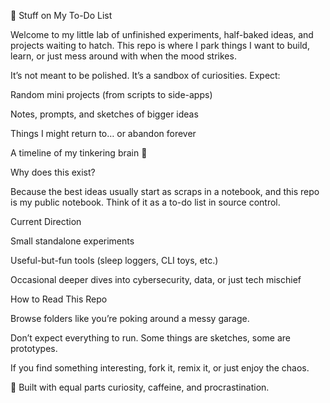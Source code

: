 📝 Stuff on My To-Do List

Welcome to my little lab of unfinished experiments, half-baked ideas, and projects waiting to hatch.
This repo is where I park things I want to build, learn, or just mess around with when the mood strikes.

It’s not meant to be polished. It’s a sandbox of curiosities. Expect:

Random mini projects (from scripts to side-apps)

Notes, prompts, and sketches of bigger ideas

Things I might return to… or abandon forever

A timeline of my tinkering brain 🧠

Why does this exist?

Because the best ideas usually start as scraps in a notebook,
and this repo is my public notebook. Think of it as a to-do list in source control.

Current Direction

Small standalone experiments

Useful-but-fun tools (sleep loggers, CLI toys, etc.)

Occasional deeper dives into cybersecurity, data, or just tech mischief

How to Read This Repo

Browse folders like you’re poking around a messy garage.

Don’t expect everything to run. Some things are sketches, some are prototypes.

If you find something interesting, fork it, remix it, or just enjoy the chaos.

🔧 Built with equal parts curiosity, caffeine, and procrastination.
